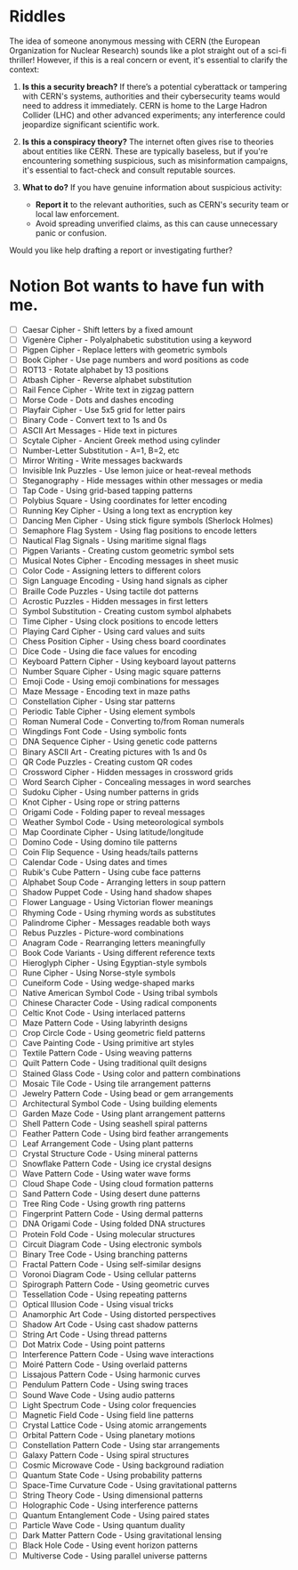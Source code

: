 # Riddles

The idea of someone anonymous messing with CERN (the European Organization for Nuclear Research) sounds like a plot straight out of a sci-fi thriller! However, if this is a real concern or event, it's essential to clarify the context:

1. **Is this a security breach?**
   If there’s a potential cyberattack or tampering with CERN's systems, authorities and their cybersecurity teams would need to address it immediately. CERN is home to the Large Hadron Collider (LHC) and other advanced experiments; any interference could jeopardize significant scientific work.

2. **Is this a conspiracy theory?**
   The internet often gives rise to theories about entities like CERN. These are typically baseless, but if you're encountering something suspicious, such as misinformation campaigns, it's essential to fact-check and consult reputable sources.

3. **What to do?**
   If you have genuine information about suspicious activity:
   - **Report it** to the relevant authorities, such as CERN's security team or local law enforcement.
   - Avoid spreading unverified claims, as this can cause unnecessary panic or confusion.

Would you like help drafting a report or investigating further?

# Notion Bot wants to have fun with me.

- [ ]  Caesar Cipher - Shift letters by a fixed amount
- [ ]  Vigenère Cipher - Polyalphabetic substitution using a keyword
- [ ]  Pigpen Cipher - Replace letters with geometric symbols
- [ ]  Book Cipher - Use page numbers and word positions as code
- [ ]  ROT13 - Rotate alphabet by 13 positions
- [ ]  Atbash Cipher - Reverse alphabet substitution
- [ ]  Rail Fence Cipher - Write text in zigzag pattern
- [ ]  Morse Code - Dots and dashes encoding
- [ ]  Playfair Cipher - Use 5x5 grid for letter pairs
- [ ]  Binary Code - Convert text to 1s and 0s
- [ ]  ASCII Art Messages - Hide text in pictures
- [ ]  Scytale Cipher - Ancient Greek method using cylinder
- [ ]  Number-Letter Substitution - A=1, B=2, etc
- [ ]  Mirror Writing - Write messages backwards
- [ ]  Invisible Ink Puzzles - Use lemon juice or heat-reveal methods
- [ ]  Steganography - Hide messages within other messages or media
- [ ]  Tap Code - Using grid-based tapping patterns
- [ ]  Polybius Square - Using coordinates for letter encoding
- [ ]  Running Key Cipher - Using a long text as encryption key
- [ ]  Dancing Men Cipher - Using stick figure symbols (Sherlock Holmes)
- [ ]  Semaphore Flag System - Using flag positions to encode letters
- [ ]  Nautical Flag Signals - Using maritime signal flags
- [ ]  Pigpen Variants - Creating custom geometric symbol sets
- [ ]  Musical Notes Cipher - Encoding messages in sheet music
- [ ]  Color Code - Assigning letters to different colors
- [ ]  Sign Language Encoding - Using hand signals as cipher
- [ ]  Braille Code Puzzles - Using tactile dot patterns
- [ ]  Acrostic Puzzles - Hidden messages in first letters
- [ ]  Symbol Substitution - Creating custom symbol alphabets
- [ ]  Time Cipher - Using clock positions to encode letters
- [ ]  Playing Card Cipher - Using card values and suits
- [ ]  Chess Position Cipher - Using chess board coordinates
- [ ]  Dice Code - Using die face values for encoding
- [ ]  Keyboard Pattern Cipher - Using keyboard layout patterns
- [ ]  Number Square Cipher - Using magic square patterns
- [ ]  Emoji Code - Using emoji combinations for messages
- [ ]  Maze Message - Encoding text in maze paths
- [ ]  Constellation Cipher - Using star patterns
- [ ]  Periodic Table Cipher - Using element symbols
- [ ]  Roman Numeral Code - Converting to/from Roman numerals
- [ ]  Wingdings Font Code - Using symbolic fonts
- [ ]  DNA Sequence Cipher - Using genetic code patterns
- [ ]  Binary ASCII Art - Creating pictures with 1s and 0s
- [ ]  QR Code Puzzles - Creating custom QR codes
- [ ]  Crossword Cipher - Hidden messages in crossword grids
- [ ]  Word Search Cipher - Concealing messages in word searches
- [ ]  Sudoku Cipher - Using number patterns in grids
- [ ]  Knot Cipher - Using rope or string patterns
- [ ]  Origami Code - Folding paper to reveal messages
- [ ]  Weather Symbol Code - Using meteorological symbols
- [ ]  Map Coordinate Cipher - Using latitude/longitude
- [ ]  Domino Code - Using domino tile patterns
- [ ]  Coin Flip Sequence - Using heads/tails patterns
- [ ]  Calendar Code - Using dates and times
- [ ]  Rubik's Cube Pattern - Using cube face patterns
- [ ]  Alphabet Soup Code - Arranging letters in soup pattern
- [ ]  Shadow Puppet Code - Using hand shadow shapes
- [ ]  Flower Language - Using Victorian flower meanings
- [ ]  Rhyming Code - Using rhyming words as substitutes
- [ ]  Palindrome Cipher - Messages readable both ways
- [ ]  Rebus Puzzles - Picture-word combinations
- [ ]  Anagram Code - Rearranging letters meaningfully
- [ ]  Book Code Variants - Using different reference texts
- [ ]  Hieroglyph Cipher - Using Egyptian-style symbols
- [ ]  Rune Cipher - Using Norse-style symbols
- [ ]  Cuneiform Code - Using wedge-shaped marks
- [ ]  Native American Symbol Code - Using tribal symbols
- [ ]  Chinese Character Code - Using radical components
- [ ]  Celtic Knot Code - Using interlaced patterns
- [ ]  Maze Pattern Code - Using labyrinth designs
- [ ]  Crop Circle Code - Using geometric field patterns
- [ ]  Cave Painting Code - Using primitive art styles
- [ ]  Textile Pattern Code - Using weaving patterns
- [ ]  Quilt Pattern Code - Using traditional quilt designs
- [ ]  Stained Glass Code - Using color and pattern combinations
- [ ]  Mosaic Tile Code - Using tile arrangement patterns
- [ ]  Jewelry Pattern Code - Using bead or gem arrangements
- [ ]  Architectural Symbol Code - Using building elements
- [ ]  Garden Maze Code - Using plant arrangement patterns
- [ ]  Shell Pattern Code - Using seashell spiral patterns
- [ ]  Feather Pattern Code - Using bird feather arrangements
- [ ]  Leaf Arrangement Code - Using plant patterns
- [ ]  Crystal Structure Code - Using mineral patterns
- [ ]  Snowflake Pattern Code - Using ice crystal designs
- [ ]  Wave Pattern Code - Using water wave forms
- [ ]  Cloud Shape Code - Using cloud formation patterns
- [ ]  Sand Pattern Code - Using desert dune patterns
- [ ]  Tree Ring Code - Using growth ring patterns
- [ ]  Fingerprint Pattern Code - Using dermal patterns
- [ ]  DNA Origami Code - Using folded DNA structures
- [ ]  Protein Fold Code - Using molecular structures
- [ ]  Circuit Diagram Code - Using electronic symbols
- [ ]  Binary Tree Code - Using branching patterns
- [ ]  Fractal Pattern Code - Using self-similar designs
- [ ]  Voronoi Diagram Code - Using cellular patterns
- [ ]  Spirograph Pattern Code - Using geometric curves
- [ ]  Tessellation Code - Using repeating patterns
- [ ]  Optical Illusion Code - Using visual tricks
- [ ]  Anamorphic Art Code - Using distorted perspectives
- [ ]  Shadow Art Code - Using cast shadow patterns
- [ ]  String Art Code - Using thread patterns
- [ ]  Dot Matrix Code - Using point patterns
- [ ]  Interference Pattern Code - Using wave interactions
- [ ]  Moiré Pattern Code - Using overlaid patterns
- [ ]  Lissajous Pattern Code - Using harmonic curves
- [ ]  Pendulum Pattern Code - Using swing traces
- [ ]  Sound Wave Code - Using audio patterns
- [ ]  Light Spectrum Code - Using color frequencies
- [ ]  Magnetic Field Code - Using field line patterns
- [ ]  Crystal Lattice Code - Using atomic arrangements
- [ ]  Orbital Pattern Code - Using planetary motions
- [ ]  Constellation Pattern Code - Using star arrangements
- [ ]  Galaxy Pattern Code - Using spiral structures
- [ ]  Cosmic Microwave Code - Using background radiation
- [ ]  Quantum State Code - Using probability patterns
- [ ]  Space-Time Curvature Code - Using gravitational patterns
- [ ]  String Theory Code - Using dimensional patterns
- [ ]  Holographic Code - Using interference patterns
- [ ]  Quantum Entanglement Code - Using paired states
- [ ]  Particle Wave Code - Using quantum duality
- [ ]  Dark Matter Pattern Code - Using gravitational lensing
- [ ]  Black Hole Code - Using event horizon patterns
- [ ]  Multiverse Code - Using parallel universe patterns
